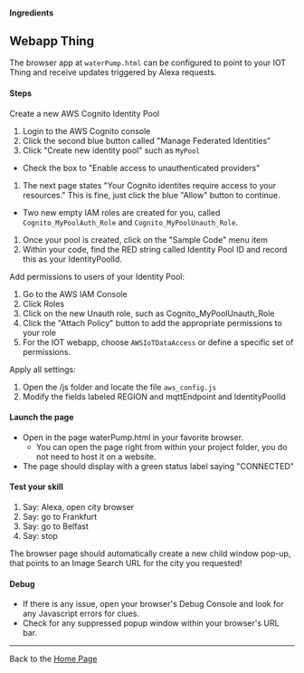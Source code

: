 #### Ingredients
## Webapp Thing<a id="title"></a>

The browser app at ```waterPump.html``` can be configured to point to your IOT Thing and receive updates triggered by Alexa requests.

#### Steps

Create a new AWS Cognito Identity Pool

1. Login to the AWS Cognito console
1. Click the second blue button called "Manage Federated Identities"
1. Click "Create new identity pool" such as ```MyPool```
 + Check the box to "Enable access to unauthenticated providers"
1. The next page states "Your Cognito identites require access to your resources."  This is fine, just click the blue "Allow" button to continue.
 + Two new empty IAM roles are created for you, called ```Cognito_MyPoolAuth_Role``` and ```Cognito_MyPoolUnauth_Role```.
1. Once your pool is created, click on the "Sample Code" menu item
1. Within your code, find the RED string called Identity Pool ID and record this as your IdentityPoolId.

Add permissions to users of your Identity Pool:
1. Go to the AWS IAM Console
1. Click Roles
1. Click on the new Unauth role, such as Cognito_MyPoolUnauth_Role
1. Click the "Attach Policy" button to add the appropriate permissions to your role
1. For the IOT webapp, choose ```AWSIoTDataAccess``` or define a specific set of permissions.

Apply all settings:
1. Open the /js folder and locate the file ```aws_config.js```
1. Modify the fields labeled REGION and mqttEndpoint and IdentityPoolId

#### Launch the page
 + Open in the page waterPump.html in your favorite browser.
   + You can open the page right from within your project folder, you do not need to host it on a website.
 + The page should display with a green status label saying "CONNECTED"

#### Test your skill
1. Say: Alexa, open city browser
1. Say: go to Frankfurt
1. Say: go to Belfast
1. Say: stop

The browser page should automatically create a new child window pop-up, that points to an Image Search URL for the city you requested!

#### Debug
 * If there is any issue, open your browser's Debug Console and look for any Javascript errors for clues.
 * Check for any suppressed popup window within your browser's URL bar.

<hr />

Back to the [Home Page](../../README.md#title)

